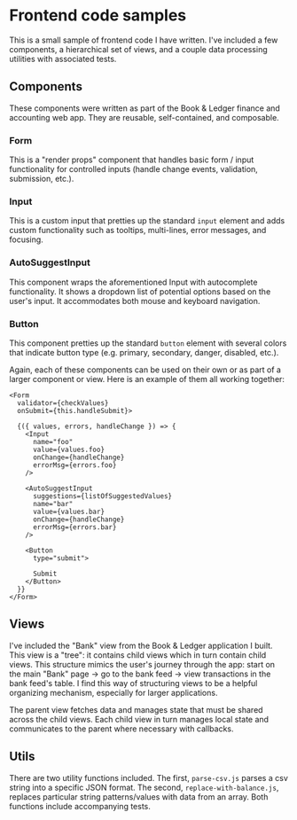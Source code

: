 # Frontend code samples
This is a small sample of frontend code I have written.  I've included a few components, a hierarchical set of views, and a couple data processing utilities with associated tests.

## Components
These components were written as part of the Book & Ledger finance and accounting web app.  They are reusable, self-contained, and composable.

### Form
This is a "render props" component that handles basic form / input functionality for controlled inputs (handle change events, validation, submission, etc.).

### Input
This is a custom input that pretties up the standard `input` element and adds custom functionality such as tooltips, multi-lines, error messages, and focusing.

### AutoSuggestInput
This component wraps the aforementioned Input with autocomplete functionality.  It shows a dropdown list of potential options based on the user's input.  It accommodates both mouse and keyboard navigation.

### Button
This component pretties up the standard `button` element with several colors that indicate button type (e.g. primary, secondary, danger, disabled, etc.).

Again, each of these components can be used on their own or as part of a larger component or view.  Here is an example of them all working together:

    <Form
      validator={checkValues}
      onSubmit={this.handleSubmit}>

      {({ values, errors, handleChange }) => {
        <Input
          name="foo"
          value={values.foo}
          onChange={handleChange}
          errorMsg={errors.foo}
        />

        <AutoSuggestInput
          suggestions={listOfSuggestedValues}
          name="bar"
          value={values.bar}
          onChange={handleChange}
          errorMsg={errors.bar}
        />

        <Button
          type="submit">

          Submit
        </Button>
      }}
    </Form>

## Views
I've included the "Bank" view from the Book & Ledger application I built.  This view is a "tree": it contains child views which in turn contain child views.  This structure mimics the user's journey through the app: start on the main "Bank" page -> go to the bank feed -> view transactions in the bank feed's table.  I find this way of structuring views to be a helpful organizing mechanism, especially for larger applications.

The parent view fetches data and manages state that must be shared across the child views.  Each child view in turn manages local state and communicates to the parent where necessary with callbacks.

## Utils
There are two utility functions included.  The first, `parse-csv.js` parses a csv string into a specific JSON format.  The second, `replace-with-balance.js`, replaces particular string patterns/values with data from an array.  Both functions include accompanying tests.
